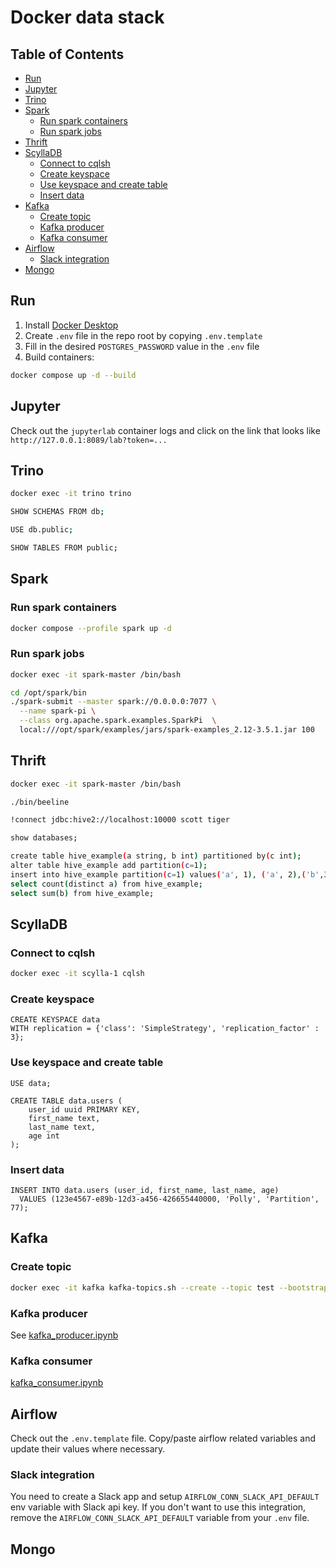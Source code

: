 # Docker data stack

<!-- START doctoc generated TOC please keep comment here to allow auto update -->
<!-- DON'T EDIT THIS SECTION, INSTEAD RE-RUN doctoc TO UPDATE -->
## Table of Contents

- [Run](#run)
- [Jupyter](#jupyter)
- [Trino](#trino)
- [Spark](#spark)
  - [Run spark containers](#run-spark-containers)
  - [Run spark jobs](#run-spark-jobs)
- [Thrift](#thrift)
- [ScyllaDB](#scylladb)
  - [Connect to cqlsh](#connect-to-cqlsh)
  - [Create keyspace](#create-keyspace)
  - [Use keyspace and create table](#use-keyspace-and-create-table)
  - [Insert data](#insert-data)
- [Kafka](#kafka)
  - [Create topic](#create-topic)
  - [Kafka producer](#kafka-producer)
  - [Kafka consumer](#kafka-consumer)
- [Airflow](#airflow)
  - [Slack integration](#slack-integration)
- [Mongo](#mongo)

<!-- END doctoc generated TOC please keep comment here to allow auto update -->

## Run

1. Install [Docker Desktop](https://www.docker.com/products/docker-desktop/)
2. Create `.env` file in the repo root by copying `.env.template`
3. Fill in the desired `POSTGRES_PASSWORD` value in the `.env` file
4. Build containers:

```bash
docker compose up -d --build
```

## Jupyter

Check out the `jupyterlab` container logs and click on the link that looks like `http://127.0.0.1:8089/lab?token=...`

## Trino

```bash
docker exec -it trino trino
```

```bash
SHOW SCHEMAS FROM db;
```

```bash
USE db.public;
```

```bash
SHOW TABLES FROM public;
```

## Spark

### Run spark containers

```bash
docker compose --profile spark up -d
```

### Run spark jobs

```bash
docker exec -it spark-master /bin/bash
```

```bash
cd /opt/spark/bin
./spark-submit --master spark://0.0.0.0:7077 \
  --name spark-pi \
  --class org.apache.spark.examples.SparkPi  \
  local:///opt/spark/examples/jars/spark-examples_2.12-3.5.1.jar 100
```

## Thrift

```bash
docker exec -it spark-master /bin/bash
```

```bash
./bin/beeline
```

```bash
!connect jdbc:hive2://localhost:10000 scott tiger
```

```bash
show databases;
```

```bash
create table hive_example(a string, b int) partitioned by(c int);
alter table hive_example add partition(c=1);
insert into hive_example partition(c=1) values('a', 1), ('a', 2),('b',3);
select count(distinct a) from hive_example;
select sum(b) from hive_example;
```

## ScyllaDB

### Connect to cqlsh

```bash
docker exec -it scylla-1 cqlsh
```

### Create keyspace

```cassandraql
CREATE KEYSPACE data
WITH replication = {'class': 'SimpleStrategy', 'replication_factor' : 3};
```

### Use keyspace and create table

```cassandraql
USE data;

CREATE TABLE data.users (
    user_id uuid PRIMARY KEY,
    first_name text,
    last_name text,
    age int
);
```

### Insert data

```cassandraql
INSERT INTO data.users (user_id, first_name, last_name, age)
  VALUES (123e4567-e89b-12d3-a456-426655440000, 'Polly', 'Partition', 77);
```

## Kafka

### Create topic

```bash
docker exec -it kafka kafka-topics.sh --create --topic test --bootstrap-server 127.0.0.1:9092
```

### Kafka producer

See [kafka_producer.ipynb](notebooks/kafka_producer.ipynb)

### Kafka consumer

[kafka_consumer.ipynb](notebooks/kafka_consumer.ipynb)

## Airflow

Check out the `.env.template` file. Copy/paste airflow related variables and
update their values where necessary.

### Slack integration

You need to create a Slack app and setup `AIRFLOW_CONN_SLACK_API_DEFAULT`
env variable with Slack api key. If you don't want to use this integration,
remove the `AIRFLOW_CONN_SLACK_API_DEFAULT` variable from your `.env` file.

## Mongo
